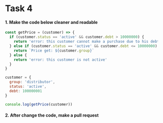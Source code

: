 # Task 4

#### 1. Make the code below cleaner and readable

```javascript
const getPrice = (customer) => {
  if (customer.status == 'active' && customer.debt > 10000000) {
    return 'error: this customer cannot make a purchase due to his debt over limit'
  } else if (customer.status == 'active' && customer.debt <= 10000000) {
    return `Price get: ${customer.group}`
  } else {
    return 'error: this customer is not active'
  }
}

customer = {
  group: 'distributor',
  status: 'active',
  debt: 100000001
}

console.log(getPrice(customer))

```

#### 2. After change the code, make a pull request
